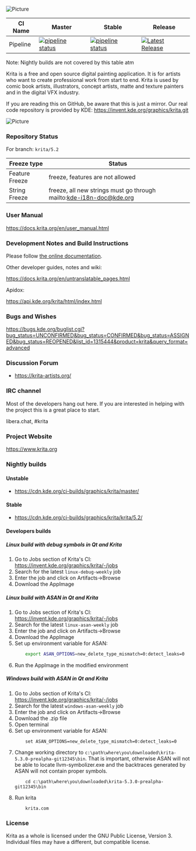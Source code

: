 ![Picture](https://krita.org/images/krita-logo-light.svg)

| CI Name     | Master | Stable | Release |
| ------------------- | ---------------- | ------ | ------- |
| Pipeline | [![pipeline status](https://invent.kde.org/graphics/krita/badges/master/pipeline.svg)](https://invent.kde.org/graphics/krita/-/commits/master) | [![pipeline status](https://invent.kde.org/graphics/krita/badges/krita/5.2/pipeline.svg)](https://invent.kde.org/graphics/krita/-/commits/krita/5.2) | [![Latest Release](https://invent.kde.org/graphics/krita/-/badges/release.svg)](https://invent.kde.org/graphics/krita/-/releases) |

Note: Nightly builds are not covered by this table atm

Krita is a free and open source digital painting application. It is for artists who want to create professional work from start to end. Krita is used by comic book artists, illustrators, concept artists, matte and texture painters and in the digital VFX industry.

If you are reading this on GitHub, be aware that this is just a mirror. Our real code repository is provided by KDE: https://invent.kde.org/graphics/krita.git

![Picture](https://krita.org/images/hero-image-50.webp)

### Repository Status

For branch: `krita/5.2`

| Freeze type    | Status                                                               |
|----------------|----------------------------------------------------------------------|
| Feature Freeze | freeze, features are not allowed                                     |
| String Freeze  | freeze, all new strings must go through mailto:kde-i18n-doc@kde.org  |


### User Manual
https://docs.krita.org/en/user_manual.html

### Development Notes and Build Instructions

Please follow [the online documentation](https://docs.krita.org/en/untranslatable_pages/building_krita.html).

Other developer guides, notes and wiki:

https://docs.krita.org/en/untranslatable_pages.html

Apidox:

https://api.kde.org/krita/html/index.html

### Bugs and Wishes

https://bugs.kde.org/buglist.cgi?bug_status=UNCONFIRMED&bug_status=CONFIRMED&bug_status=ASSIGNED&bug_status=REOPENED&list_id=1315444&product=krita&query_format=advanced

### Discussion Forum

* https://krita-artists.org/

### IRC channel

Most of the developers hang out here. If you are interested in helping with the project this is a great place to start.

libera.chat, #krita

### Project Website

https://www.krita.org


### Nightly builds

#### Unstable

* https://cdn.kde.org/ci-builds/graphics/krita/master/

#### Stable

* https://cdn.kde.org/ci-builds/graphics/krita/krita/5.2/

#### Developers builds

##### Linux build with debug symbols in Qt and Krita

1) Go to Jobs section of Krita's CI: https://invent.kde.org/graphics/krita/-/jobs
2) Search for the latest `linux-debug-weekly` job
3) Enter the job and click on Artifacts->Browse
4) Download the AppImage

##### Linux build with ASAN in Qt and Krita

1) Go to Jobs section of Krita's CI: https://invent.kde.org/graphics/krita/-/jobs
2) Search for the latest `linux-asan-weekly` job
3) Enter the job and click on Artifacts->Browse
4) Download the AppImage
5) Set up environment variable for ASAN:
    ```bash
        export ASAN_OPTIONS=new_delete_type_mismatch=0:detect_leaks=0
    ```
6) Run the AppImage in the modified environment

##### Windows build with ASAN in Qt and Krita

1) Go to Jobs section of Krita's CI: https://invent.kde.org/graphics/krita/-/jobs
2) Search for the latest `windows-asan-weekly` job
3) Enter the job and click on Artifacts->Browse
4) Download the .zip file
5) Open terminal
6) Set up environment variable for ASAN:
    ```
        set ASAN_OPTIONS=new_delete_type_mismatch=0:detect_leaks=0
    ```
7) Change working directory to `c:\path\where\you\downloaded\krita-5.3.0-prealpha-git12345\bin`.
   That is important, otherwise ASAN will not be able to locate llvm-symbolizer.exe and the
   backtraces generated by ASAN will not contain proper symbols.
    ```
        cd c:\path\where\you\downloaded\krita-5.3.0-prealpha-git12345\bin
    ```
8) Run krita
    ```
        krita.com
    ```

### License

Krita as a whole is licensed under the GNU Public License, Version 3. Individual files may have a different, but compatible license.

